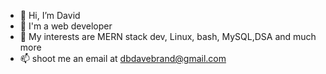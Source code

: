 - 👋 Hi, I’m David
- 👀 I'm a web developer 
- 🌱 My interests are MERN stack dev, Linux, bash, MySQL,DSA and much more
- 📫 shoot me an email at dbdavebrand@gmail.com


